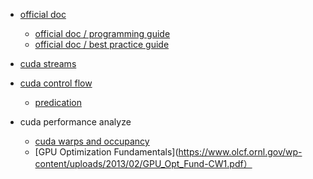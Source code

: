 * [official doc](https://docs.nvidia.com/cuda/)
  * [official doc / programming guide](https://docs.nvidia.com/cuda/cuda-c-programming-guide/index.html)
  * [official doc / best practice guide](https://docs.nvidia.com/cuda/cuda-c-best-practices-guide/index.html)
  
* [cuda streams](https://developer.download.nvidia.com/CUDA/training/StreamsAndConcurrencyWebinar.pdf)
* [cuda control flow](https://stackoverflow.com/questions/30288669/branch-and-predicated-instructions)
  * [predication](https://www.zhihu.com/question/317616063)

* cuda performance analyze
  * [cuda warps and occupancy](https://on-demand.gputechconf.com/gtc-express/2011/presentations/cuda_webinars_WarpsAndOccupancy.pdf)
  * [GPU Optimization Fundamentals](https://www.olcf.ornl.gov/wp-content/uploads/2013/02/GPU_Opt_Fund-CW1.pdf）
